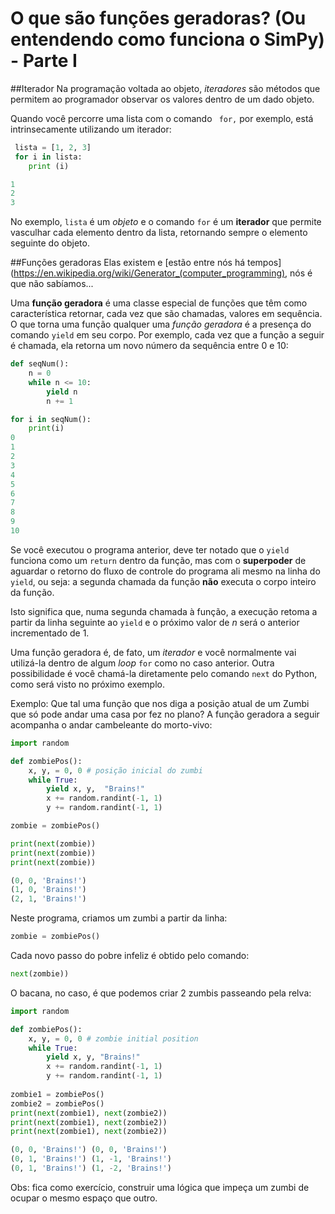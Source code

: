 # O que são funções geradoras? (Ou entendendo como funciona o SimPy) - Parte I

##Iterador
Na programação voltada ao objeto, *iteradores* são métodos que permitem ao programador observar os valores dentro de um dado objeto.

<!---
esta seção está bem confusa, rever

Só joguei uns conceitos. AInda não sei como apresentar isso de modo didático
--->

Quando você percorre uma lista com o comando ```
for,```
 por exemplo, está intrinsecamente utilizando um iterador:
```python
 lista = [1, 2, 3]
 for i in lista:
    print (i)

1
2
3
```
No exemplo, ```lista``` é um *objeto* e o comando ```for``` é um **iterador** que permite vasculhar cada elemento dentro da lista, retornando sempre o elemento seguinte do objeto.

##Funções geradoras
Elas existem e [estão entre nós há tempos](https://en.wikipedia.org/wiki/Generator_(computer_programming), nós é que não sabíamos...

Uma **função geradora** é uma classe especial de funções que têm como característica retornar, cada vez que são chamadas, valores em sequência. O que torna uma função qualquer uma *função geradora* é a presença do comando ```yield``` em seu corpo. Por exemplo, cada vez que a função a seguir é chamada, ela retorna um novo número da sequência entre 0 e 10:
```python
def seqNum():
    n = 0
    while n <= 10:
        yield n
        n += 1

for i in seqNum():
    print(i)
0
1
2
3
4
5
6
7
8
9
10

```


Se você executou o programa anterior, deve ter notado que o ```yield``` funciona como um ```return``` dentro da função, mas com o **superpoder** de aguardar o retorno do fluxo de controle do programa ali mesmo na linha do ```yield```, ou seja: a segunda chamada da função **não** executa o corpo inteiro da função.

Isto significa que, numa segunda chamada à função, a execução retoma a partir da linha seguinte ao ```yield``` e o próximo valor de *n* será o anterior incrementado de 1.

Uma função geradora é, de fato, um *iterador* e você normalmente vai utilizá-la dentro de algum *loop* ```for``` como no caso anterior. Outra possibilidade é você chamá-la diretamente pelo comando ```next``` do Python, como será visto no próximo exemplo.  

Exemplo: Que tal uma função que nos diga a posição atual de um Zumbi que só pode andar uma casa por fez no plano? A função geradora a seguir acompanha o andar cambeleante do morto-vivo:
```python
import random

def zombiePos():
    x, y, = 0, 0 # posição inicial do zumbi
    while True:
        yield x, y,  "Brains!"
        x += random.randint(-1, 1)
        y += random.randint(-1, 1)

zombie = zombiePos()

print(next(zombie))
print(next(zombie))
print(next(zombie))

(0, 0, 'Brains!')
(1, 0, 'Brains!')
(2, 1, 'Brains!')

```
Neste programa, criamos um zumbi a partir da linha:
```python
zombie = zombiePos()
```
Cada novo passo do pobre infeliz é obtido pelo comando:
```python
next(zombie))
```

O bacana, no caso, é que podemos criar 2 zumbis passeando pela relva:

```python
import random

def zombiePos():
    x, y, = 0, 0 # zombie initial position
    while True:
        yield x, y, "Brains!"
        x += random.randint(-1, 1)
        y += random.randint(-1, 1)
        
zombie1 = zombiePos()
zombie2 = zombiePos()
print(next(zombie1), next(zombie2))
print(next(zombie1), next(zombie2))
print(next(zombie1), next(zombie2))

(0, 0, 'Brains!') (0, 0, 'Brains!')
(0, 1, 'Brains!') (1, -1, 'Brains!')
(0, 1, 'Brains!') (1, -2, 'Brains!')

```
Obs: fica como exercício, construir uma lógica que impeça um zumbi de ocupar o mesmo espaço que outro.
